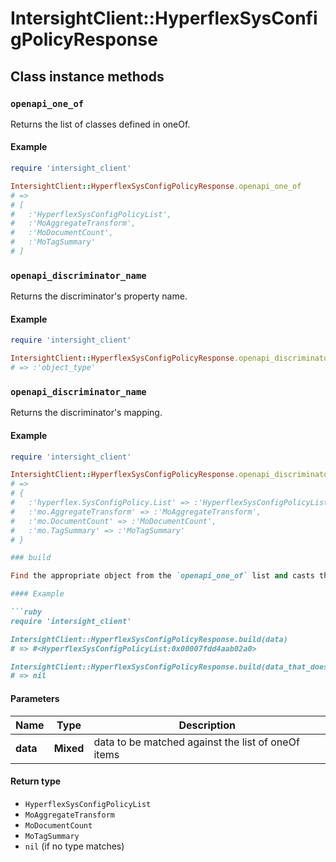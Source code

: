 # IntersightClient::HyperflexSysConfigPolicyResponse

## Class instance methods

### `openapi_one_of`

Returns the list of classes defined in oneOf.

#### Example

```ruby
require 'intersight_client'

IntersightClient::HyperflexSysConfigPolicyResponse.openapi_one_of
# =>
# [
#   :'HyperflexSysConfigPolicyList',
#   :'MoAggregateTransform',
#   :'MoDocumentCount',
#   :'MoTagSummary'
# ]
```

### `openapi_discriminator_name`

Returns the discriminator's property name.

#### Example

```ruby
require 'intersight_client'

IntersightClient::HyperflexSysConfigPolicyResponse.openapi_discriminator_name
# => :'object_type'
```

### `openapi_discriminator_name`

Returns the discriminator's mapping.

#### Example

```ruby
require 'intersight_client'

IntersightClient::HyperflexSysConfigPolicyResponse.openapi_discriminator_mapping
# =>
# {
#   :'hyperflex.SysConfigPolicy.List' => :'HyperflexSysConfigPolicyList',
#   :'mo.AggregateTransform' => :'MoAggregateTransform',
#   :'mo.DocumentCount' => :'MoDocumentCount',
#   :'mo.TagSummary' => :'MoTagSummary'
# }

### build

Find the appropriate object from the `openapi_one_of` list and casts the data into it.

#### Example

```ruby
require 'intersight_client'

IntersightClient::HyperflexSysConfigPolicyResponse.build(data)
# => #<HyperflexSysConfigPolicyList:0x00007fdd4aab02a0>

IntersightClient::HyperflexSysConfigPolicyResponse.build(data_that_doesnt_match)
# => nil
```

#### Parameters

| Name | Type | Description |
| ---- | ---- | ----------- |
| **data** | **Mixed** | data to be matched against the list of oneOf items |

#### Return type

- `HyperflexSysConfigPolicyList`
- `MoAggregateTransform`
- `MoDocumentCount`
- `MoTagSummary`
- `nil` (if no type matches)


